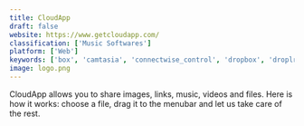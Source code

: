 ```yaml
---
title: CloudApp
draft: false 
website: https://www.getcloudapp.com/
classification: ['Music Softwares']
platform: ['Web']
keywords: ['box', 'camtasia', 'connectwise_control', 'dropbox', 'droplr', 'faststone_capture', 'google_drive', 'greenshot', 'highspot', 'jumpshare', 'outreach', 'paste', 'picpick', 'screenflow', 'sharex', 'shutter', 'snagit', 'snipping_tool', 'sugarsync', 'syncplicity', 'owncloud', 'pcloud']
image: logo.png
---
```

CloudApp allows you to share images, links, music, videos and files. Here is how it works: choose a file, drag it to the menubar and let us take care of the rest.